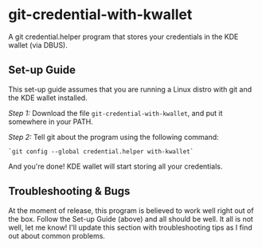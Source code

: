 # git-credential-with-kwallet

A git credential.helper program that stores your credentials in the KDE wallet (via DBUS).

## Set-up Guide

This set-up guide assumes that you are running a Linux distro with git and the KDE wallet installed.

*Step 1:* Download the file `git-credential-with-kwallet`, and put it somewhere in your PATH.

*Step 2:* Tell git about the program using the following command:

    `git config --global credential.helper with-kwallet`

And you're done! KDE wallet will start storing all your credentials.

## Troubleshooting & Bugs

At the moment of release, this program is believed to work well right out of the box. Follow the
Set-up Guide (above) and all should be well. It all is not well, let me know! I'll update this section
with troubleshooting tips as I find out about common problems.
